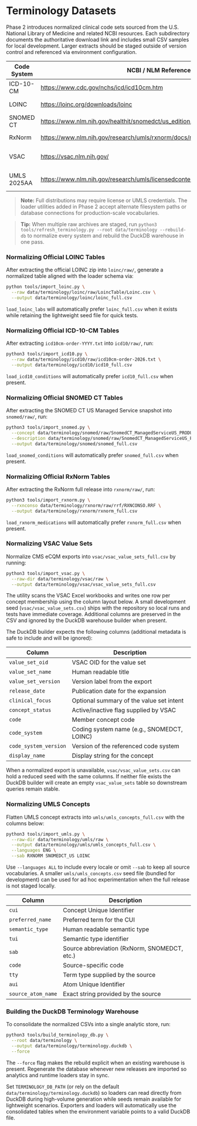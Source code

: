 # Terminology Datasets

Phase 2 introduces normalized clinical code sets sourced from the U.S. National Library of Medicine and related NCBI resources. Each subdirectory documents the authoritative download link and includes small CSV samples for local development. Larger extracts should be staged outside of version control and referenced via environment configuration.

| Code System | NCBI / NLM Reference | Local Layout |
|-------------|----------------------|--------------|
| ICD-10-CM   | https://www.cdc.gov/nchs/icd/icd10cm.htm | `icd10/icd10_conditions.csv` (seed) / `icd10/raw/` (official) |
| LOINC       | https://loinc.org/downloads/loinc | `loinc/loinc_labs.csv` (seed) / `loinc/raw/` (official) |
| SNOMED CT   | https://www.nlm.nih.gov/healthit/snomedct/us_edition.html | `snomed/snomed_conditions.csv` (seed) / `snomed/raw/` (official) |
| RxNorm      | https://www.nlm.nih.gov/research/umls/rxnorm/docs/rxnormfiles.html | `rxnorm/rxnorm_medications.csv` (seed) / `rxnorm/raw/` (official) |
| VSAC        | https://vsac.nlm.nih.gov/ | `vsac/vsac_value_sets.csv` (optional seed) / `vsac/raw/` (official value set releases) |
| UMLS 2025AA | https://www.nlm.nih.gov/research/umls/licensedcontent/umlsknowledgesources.html | `umls/umls_concepts.csv` (optional seed) / `umls/raw/` (full UMLS release) |

> **Note:** Full distributions may require license or UMLS credentials. The loader utilities added in Phase 2 accept alternate filesystem paths or database connections for production-scale vocabularies.

> **Tip:** When multiple raw archives are staged, run `python3 tools/refresh_terminology.py --root data/terminology --rebuild-db` to normalize every system and rebuild the DuckDB warehouse in one pass.

### Normalizing Official LOINC Tables

After extracting the official LOINC zip into `loinc/raw/`, generate a normalized table aligned with the loader schema via:

```bash
python tools/import_loinc.py \
  --raw data/terminology/loinc/raw/LoincTable/Loinc.csv \
  --output data/terminology/loinc/loinc_full.csv
```

`load_loinc_labs` will automatically prefer `loinc_full.csv` when it exists while retaining the lightweight seed file for quick tests.

### Normalizing Official ICD-10-CM Tables

After extracting `icd10cm-order-YYYY.txt` into `icd10/raw/`, run:

```bash
python3 tools/import_icd10.py \
  --raw data/terminology/icd10/raw/icd10cm-order-2026.txt \
  --output data/terminology/icd10/icd10_full.csv
```

`load_icd10_conditions` will automatically prefer `icd10_full.csv` when present.

### Normalizing Official SNOMED CT Tables

After extracting the SNOMED CT US Managed Service snapshot into `snomed/raw/`, run:

```bash
python3 tools/import_snomed.py \
  --concept data/terminology/snomed/raw/SnomedCT_ManagedServiceUS_PRODUCTION_US1000124_20250901T120000Z/Snapshot/Terminology/sct2_Concept_Snapshot_US1000124_20250901.txt \
  --description data/terminology/snomed/raw/SnomedCT_ManagedServiceUS_PRODUCTION_US1000124_20250901T120000Z/Snapshot/Terminology/sct2_Description_Snapshot-en_US1000124_20250901.txt \
  --output data/terminology/snomed/snomed_full.csv
```

`load_snomed_conditions` will automatically prefer `snomed_full.csv` when present.

### Normalizing Official RxNorm Tables

After extracting the RxNorm full release into `rxnorm/raw/`, run:

```bash
python3 tools/import_rxnorm.py \
  --rxnconso data/terminology/rxnorm/raw/rrf/RXNCONSO.RRF \
  --output data/terminology/rxnorm/rxnorm_full.csv
```

`load_rxnorm_medications` will automatically prefer `rxnorm_full.csv` when present.

### Normalizing VSAC Value Sets

Normalize CMS eCQM exports into `vsac/vsac_value_sets_full.csv` by running:

```bash
python3 tools/import_vsac.py \
  --raw-dir data/terminology/vsac/raw \
  --output data/terminology/vsac/vsac_value_sets_full.csv
```

The utility scans the VSAC Excel workbooks and writes one row per concept
membership using the column layout below. A small development seed
(`vsac/vsac_value_sets.csv`) ships with the repository so local runs and tests
have immediate coverage. Additional columns are preserved in the CSV and
ignored by the DuckDB warehouse builder when present.

The DuckDB builder expects the following columns (additional metadata is safe to include and will be ignored):

| Column | Description |
|--------|-------------|
| `value_set_oid` | VSAC OID for the value set |
| `value_set_name` | Human readable title |
| `value_set_version` | Version label from the export |
| `release_date` | Publication date for the expansion |
| `clinical_focus` | Optional summary of the value set intent |
| `concept_status` | Active/inactive flag supplied by VSAC |
| `code` | Member concept code |
| `code_system` | Coding system name (e.g., SNOMEDCT, LOINC) |
| `code_system_version` | Version of the referenced code system |
| `display_name` | Display string for the concept |

When a normalized export is unavailable, `vsac/vsac_value_sets.csv` can hold a reduced seed with the same columns. If neither file exists the DuckDB builder will create an empty `vsac_value_sets` table so downstream queries remain stable.

### Normalizing UMLS Concepts

Flatten UMLS concept extracts into `umls/umls_concepts_full.csv` with the columns below:

```bash
python3 tools/import_umls.py \
  --raw-dir data/terminology/umls/raw \
  --output data/terminology/umls/umls_concepts_full.csv \
  --languages ENG \
  --sab RXNORM SNOMEDCT_US LOINC
```

Use `--languages ALL` to include every locale or omit `--sab` to keep all source
vocabularies. A smaller `umls/umls_concepts.csv` seed file (bundled for
development) can be used for ad hoc experimentation when the full release is not
staged locally.

| Column | Description |
|--------|-------------|
| `cui` | Concept Unique Identifier |
| `preferred_name` | Preferred term for the CUI |
| `semantic_type` | Human readable semantic type |
| `tui` | Semantic type identifier |
| `sab` | Source abbreviation (RxNorm, SNOMEDCT, etc.) |
| `code` | Source-specific code |
| `tty` | Term type supplied by the source |
| `aui` | Atom Unique Identifier |
| `source_atom_name` | Exact string provided by the source |

### Building the DuckDB Terminology Warehouse

To consolidate the normalized CSVs into a single analytic store, run:

```bash
python3 tools/build_terminology_db.py \
  --root data/terminology \
  --output data/terminology/terminology.duckdb \
  --force
```

The `--force` flag makes the rebuild explicit when an existing warehouse is present. Regenerate the database whenever new releases are imported so analytics and runtime loaders stay in sync.

Set `TERMINOLOGY_DB_PATH` (or rely on the default `data/terminology/terminology.duckdb`) so loaders can read directly from DuckDB during high-volume generation while seeds remain available for lightweight scenarios. Exporters and loaders will automatically use the consolidated tables when the environment variable points to a valid DuckDB file.
